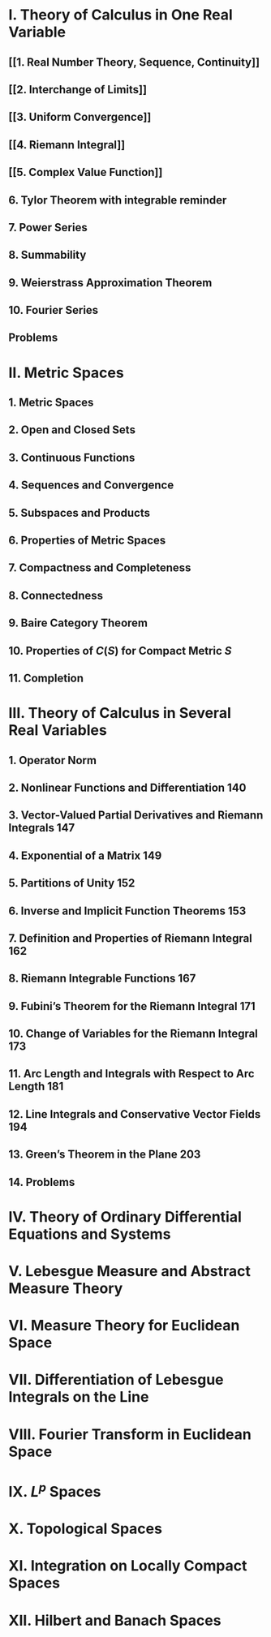 # I. Theory of Calculus in One Real Variable
## [[1. Real Number Theory, Sequence, Continuity]]





## [[2. Interchange of Limits]]







## [[3. Uniform Convergence]]

## [[4. Riemann Integral]]


## [[5. Complex Value Function]]


## 6. Tylor Theorem with integrable reminder

## 7. Power Series

## 8. Summability

## 9. Weierstrass Approximation Theorem

## 10. Fourier Series

## Problems

# II. Metric Spaces
## 1. Metric Spaces

## 2. Open and Closed Sets

## 3. Continuous Functions

## 4. Sequences and Convergence

## 5. Subspaces and Products

## 6. Properties of Metric Spaces

## 7. Compactness and Completeness

## 8. Connectedness

## 9. Baire Category Theorem

## 10. Properties of $C(S)$ for Compact Metric $S$

## 11. Completion


# III. Theory of Calculus in Several Real Variables

## 1. Operator Norm 




## 2. Nonlinear Functions and Differentiation 140
## 3. Vector-Valued Partial Derivatives and Riemann Integrals 147
## 4. Exponential of a Matrix 149
## 5. Partitions of Unity 152
## 6. Inverse and Implicit Function Theorems 153
## 7. Definition and Properties of Riemann Integral 162
## 8. Riemann Integrable Functions 167
## 9. Fubini’s Theorem for the Riemann Integral 171
## 10. Change of Variables for the Riemann Integral 173
## 11. Arc Length and Integrals with Respect to Arc Length 181
## 12. Line Integrals and Conservative Vector Fields 194
## 13. Green’s Theorem in the Plane 203
## 14. Problems


# IV. Theory of Ordinary Differential Equations and Systems

# V. Lebesgue Measure and Abstract Measure Theory

# VI. Measure Theory for Euclidean Space

# VII. Differentiation of Lebesgue Integrals on the Line


# VIII. Fourier Transform in Euclidean Space

# IX. $L^p$ Spaces


# X. Topological Spaces

# XI. Integration on Locally Compact Spaces

# XII. Hilbert and Banach Spaces
